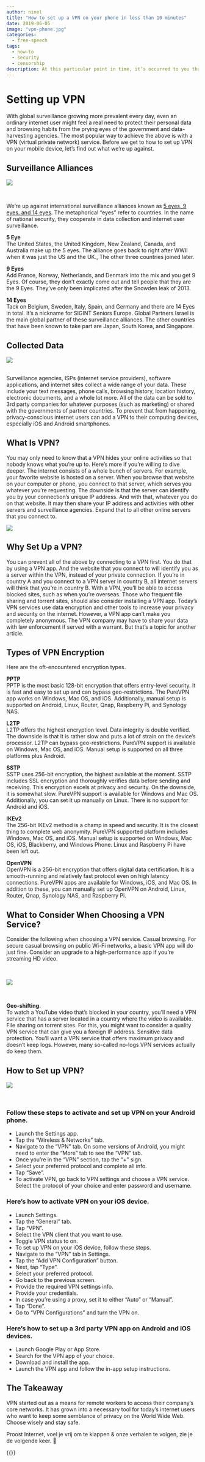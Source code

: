 ```yaml
---
author: ninel
title: "How to set up a VPN on your phone in less than 10 minutes"
date: 2019-06-05
image: "vpn-phone.jpg"
categories:
  - free-speech
tags:
  - how-to
  - security
  - censorship
description: At this particular point in time, it’s occurred to you that it might be a good idea to set up a VPN (Virtual Private Network) on your mobile phone. However, the problem is that you don’t have any idea of where to begin. Well, the good news is thatyou’ve come to the right place. We’re here to tell you how to set up your new VPN in just a few minutes on either your iPhone or your Android device.
---
```



# Setting up VPN

With global surveillance growing more prevalent every day, even an ordinary internet user might feel a real need to protect their personal data and browsing habits from the prying eyes of the government and data-harvesting agencies. The most popular way to achieve the above is with a VPN (virtual private network) service. Before we get to how to set up VPN on your mobile device, let’s find out what we’re up against.

## Surveillance Alliances

![](vpn2.jpg)

<br/>

We’re up against international surveillance alliances known as [5 eyes, 9 eyes, and 14 eyes](https://restoreprivacy.com/5-eyes-9-eyes-14-eyes/). The metaphorical “eyes” refer to countries. In the name of national security, they cooperate in data collection and internet user surveillance.

**5 Eye** <br/> The United States, the United Kingdom, New Zealand, Canada, and Australia make up the 5 eyes. The alliance goes back to right after WWII when it was just the US and the UK., The other three countries joined later.

**9 Eyes** <br/> Add France, Norway, Netherlands, and Denmark into the mix and you get 9 Eyes. Of course, they don’t exactly come out and tell people that they are the 9 Eyes. They’ve only been implicated after the Snowden leak of 2013.

**14 Eyes** <br/> Tack on Belgium, Sweden, Italy, Spain, and Germany and there are 14 Eyes in total. It’s a nickname for SIGINT Seniors Europe. Global Partners Israel is the main global partner of these surveillance alliances. The other countries that have been known to take part are Japan, South Korea, and Singapore.


## Collected Data

![](vpn3.jpg)

<br/>
Surveillance agencies, ISPs (internet service providers), software applications, and internet sites collect a wide range of your data. These include your text messages, phone calls, browsing history, location history, electronic documents, and a whole lot more. All of the data can be sold to 3rd party companies for whatever purposes (such as marketing) or shared with the governments of partner countries. To prevent that from happening, privacy-conscious internet users can add a VPN to their computing devices, especially iOS and Android smartphones.

## What Is VPN?

You may only need to know that a VPN hides your online activities so that nobody knows what you’re up to. Here’s more if you’re willing to dive deeper. The internet consists of a whole bunch of servers. For example, your favorite website is hosted on a server. When you browse that website on your computer or phone, you connect to that server, which serves you whatever you’re requesting. The downside is that the server can identify you by your connection’s unique IP address. And with that, whatever you do on that website. It may then share your IP address and activities with other servers and surveillance agencies. Expand that to all other online servers that you connect to.

![](vpn4.jpg)

## Why Set Up a VPN?

You can prevent all of the above by connecting to a VPN first. You do that by using a VPN app. And the website that you connect to will identify you as a server within the VPN, instead of your private connection. If you’re in country A and you connect to a VPN server in country B, all internet servers will think that you’re in country B. With a VPN, you’ll be able to access blocked sites, such as when you’re overseas. Those who frequent file sharing and torrent sites, should also consider installing a VPN app. Today’s VPN services use data encryption and other tools to increase your privacy and security on the internet. However, a VPN app can’t make you completely anonymous. The VPN company may have to share your data with law enforcement if served with a warrant. But that’s a topic for another article.

## Types of VPN Encryption

Here are the oft-encountered encryption types.

**PPTP** <br/> PPTP is the most basic 128-bit encryption that offers entry-level security. It is fast and easy to set up and can bypass geo-restrictions. The PureVPN app works on Windows, Mac OS, and iOS. Additionally, manual setup is supported on Android, Linux, Router, Qnap, Raspberry Pi, and Synology NAS.

**L2TP** <br/> L2TP offers the highest encryption level. Data integrity is double verified. The downside is that it is rather slow and puts a lot of strain on the device’s processor. L2TP can bypass geo-restrictions. PureVPN support is available on Windows, Mac OS, and iOS. Manual setup is supported on all three platforms plus Android.

**SSTP**<br/> SSTP uses 256-bit encryption, the highest available at the moment. SSTP includes SSL encryption and thoroughly verifies data before sending and receiving. This encryption excels at privacy and security. On the downside, it is somewhat slow. PureVPN support is available for Windows and Mac OS. Additionally, you can set it up manually on Linux. There is no support for Android and iOS.

**IKEv2**<br/> The 256-bit IKEv2 method is a champ in speed and security. It is the closest thing to complete web anonymity. PureVPN supported platform includes Windows, Mac OS, and iOS. Manual setup is supported on Windows, Mac OS, iOS, Blackberry, and Windows Phone. Linux and Raspberry Pi have been left out.

**OpenVPN** <br/> OpenVPN is a 256-bit encryption that offers digital data certification. It is a smooth-running and relatively fast protocol even on high latency connections. PureVPN apps are available for Windows, iOS, and Mac OS. In addition to these, you can manually set up OpenVPN on Android, Linux, Router, Qnap, Synology NAS, and Raspberry Pi.

## What to Consider When Choosing a VPN Service?

Consider the following when choosing a VPN service. Casual browsing. For secure casual browsing on public Wi-Fi networks, a basic VPN app will do just fine. Consider an upgrade to a high-performance app if you’re streaming HD video.

</br>

![](vpn5.jpg)

</br>

**Geo-shifting.** <br/> To watch a YouTube video that’s blocked in your country, you’ll need a VPN service that has a server located in a country where the video is available. File sharing on torrent sites. For this, you might want to consider a quality VPN service that can give you a foreign IP address. Sensitive data protection. You’ll want a VPN service that offers maximum privacy and doesn’t keep logs. However, many so-called no-logs VPN services actually do keep them.

## How to Set up VPN?

![](vpn6.jpg)

<br/>

### Follow these steps to activate and set up VPN on your **Android phone**. <br/>
- Launch the Settings app. <br/>
- Tap the “Wireless & Networks” tab.<br/>
- Navigate to the “VPN” tab. On some versions of Android, you might need to enter the “More” tab to see the “VPN” tab. <br/>
- Once you’re in the “VPN” section, tap the “+” sign.<br/>
- Select your preferred protocol and complete all info.<br/>
- Tap “Save”.<br/>
- To activate VPN, go back to VPN settings and choose a VPN service. Select the protocol of your choice and enter password and username.<br/>

### Here’s how to activate VPN on your **iOS device**.<br/>
- Launch Settings.<br/>
- Tap the “General” tab.<br/>
- Tap “VPN”.<br/>
- Select the VPN client that you want to use.<br/>
- Toggle VPN status to on.<br/>
- To set up VPN on your iOS device, follow these steps.<br/>
- Navigate to the “VPN” tab in Settings.<br/>
- Tap the “Add VPN Configuration” button.<br/>
- Next, tap “Type”.<br/>
- Select your preferred protocol.<br/>
- Go back to the previous screen.<br/>
- Provide the required VPN settings info.<br/>
- Provide your credentials.<br/>
- In case you’re using a proxy, set it to either “Auto” or “Manual”.<br/>
- Tap “Done”. <br/>
- Go to “VPN Configurations” and turn the VPN on.<br/>

### Here’s how to **set up a 3rd party VPN app on Android and iOS devices**.<br/>
- Launch Google Play or App Store.<br/>
- Search for the VPN app of your choice.<br/>
- Download and install the app.<br/>
- Launch the VPN app and follow the in-app setup instructions.<br/>

## The Takeaway

VPN started out as a means for remote workers to access their company’s core networks. It has grown into a necessary tool for today’s internet users who want to keep some semblance of privacy on the World Wide Web. Choose wisely and stay safe.

Proost Internet, voel je vrij om te klappen & onze verhalen te volgen, zie je de volgende keer. 🤫

{{<tweet id="1142099377546244098">}}
